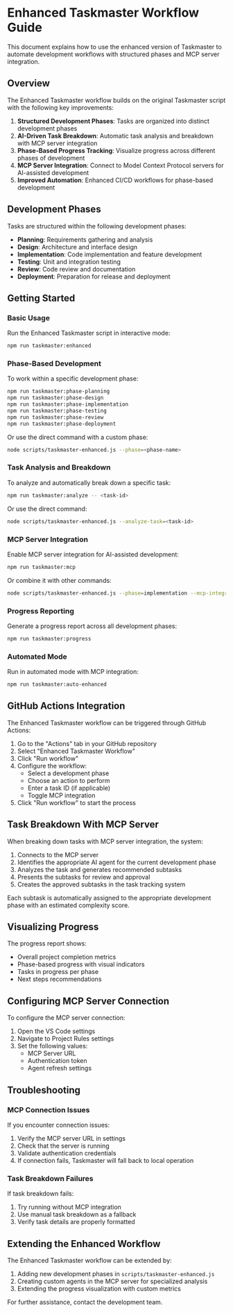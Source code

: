 # Enhanced Taskmaster Workflow Guide

This document explains how to use the enhanced version of Taskmaster to automate development workflows with structured phases and MCP server integration.

## Overview

The Enhanced Taskmaster workflow builds on the original Taskmaster script with the following key improvements:

1. **Structured Development Phases**: Tasks are organized into distinct development phases
2. **AI-Driven Task Breakdown**: Automatic task analysis and breakdown with MCP server integration
3. **Phase-Based Progress Tracking**: Visualize progress across different phases of development
4. **MCP Server Integration**: Connect to Model Context Protocol servers for AI-assisted development
5. **Improved Automation**: Enhanced CI/CD workflows for phase-based development

## Development Phases

Tasks are structured within the following development phases:

- **Planning**: Requirements gathering and analysis
- **Design**: Architecture and interface design
- **Implementation**: Code implementation and feature development
- **Testing**: Unit and integration testing
- **Review**: Code review and documentation
- **Deployment**: Preparation for release and deployment

## Getting Started

### Basic Usage

Run the Enhanced Taskmaster script in interactive mode:

```bash
npm run taskmaster:enhanced
```

### Phase-Based Development

To work within a specific development phase:

```bash
npm run taskmaster:phase-planning
npm run taskmaster:phase-design
npm run taskmaster:phase-implementation
npm run taskmaster:phase-testing
npm run taskmaster:phase-review
npm run taskmaster:phase-deployment
```

Or use the direct command with a custom phase:

```bash
node scripts/taskmaster-enhanced.js --phase=<phase-name>
```

### Task Analysis and Breakdown

To analyze and automatically break down a specific task:

```bash
npm run taskmaster:analyze -- <task-id>
```

Or use the direct command:

```bash
node scripts/taskmaster-enhanced.js --analyze-task=<task-id>
```

### MCP Server Integration

Enable MCP server integration for AI-assisted development:

```bash
npm run taskmaster:mcp
```

Or combine it with other commands:

```bash
node scripts/taskmaster-enhanced.js --phase=implementation --mcp-integrate
```

### Progress Reporting

Generate a progress report across all development phases:

```bash
npm run taskmaster:progress
```

### Automated Mode

Run in automated mode with MCP integration:

```bash
npm run taskmaster:auto-enhanced
```

## GitHub Actions Integration

The Enhanced Taskmaster workflow can be triggered through GitHub Actions:

1. Go to the "Actions" tab in your GitHub repository
2. Select "Enhanced Taskmaster Workflow"
3. Click "Run workflow"
4. Configure the workflow:
   - Select a development phase
   - Choose an action to perform
   - Enter a task ID (if applicable)
   - Toggle MCP integration
5. Click "Run workflow" to start the process

## Task Breakdown With MCP Server

When breaking down tasks with MCP server integration, the system:

1. Connects to the MCP server
2. Identifies the appropriate AI agent for the current development phase
3. Analyzes the task and generates recommended subtasks
4. Presents the subtasks for review and approval
5. Creates the approved subtasks in the task tracking system

Each subtask is automatically assigned to the appropriate development phase with an estimated complexity score.

## Visualizing Progress

The progress report shows:

- Overall project completion metrics
- Phase-based progress with visual indicators
- Tasks in progress per phase
- Next steps recommendations

## Configuring MCP Server Connection

To configure the MCP server connection:

1. Open the VS Code settings
2. Navigate to Project Rules settings
3. Set the following values:
   - MCP Server URL
   - Authentication token
   - Agent refresh settings

## Troubleshooting

### MCP Connection Issues

If you encounter connection issues:

1. Verify the MCP server URL in settings
2. Check that the server is running
3. Validate authentication credentials
4. If connection fails, Taskmaster will fall back to local operation

### Task Breakdown Failures

If task breakdown fails:

1. Try running without MCP integration
2. Use manual task breakdown as a fallback
3. Verify task details are properly formatted

## Extending the Enhanced Workflow

The Enhanced Taskmaster workflow can be extended by:

1. Adding new development phases in `scripts/taskmaster-enhanced.js`
2. Creating custom agents in the MCP server for specialized analysis
3. Extending the progress visualization with custom metrics

For further assistance, contact the development team.
